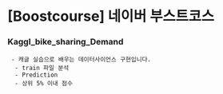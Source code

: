 # [Boostcourse] 네이버 부스트코스

###  Kaggl_bike_sharing_Demand
     - 캐글 실습으로 배우는 데이터사이언스 구현입니다.
      - train 파일 분석
      - Prediction
      - 상위 5% 이내 점수 
